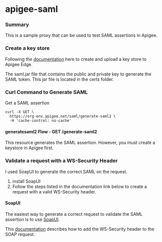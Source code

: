 # apigee-saml

### Summary
This is a sample proxy that can be used to test SAML assertions in Apigee.


### Create a key store
Following the [documentation](http://docs.apigee.com/api-services/content/keystores-and-truststores) here to create and upload a key store to Apigee Edge.

The saml.jar file that contains the public and private key to generate the SAML token.  This jar file is located in the certs folder.  


### Curl Command to Generate SAML

Get a SAML assertion

```
curl -X GET \
  https://org-env.apigee.net/saml/generate-saml2 \
  -H 'cache-control: no-cache'
```

#### generatesaml2 Flow - GET /generate-saml2
This resource generates the SAML assertion. However, you must create a keystore in Apigee first.

### Validate a request with a WS-Security Header
I used SoapUI to generate the correct SAML on the request.
1) install SoapUI
2) Follow the steps listed in the documentation link below to create a request with a valid WS-Security header.


#### SoapUI
The easiest way to generate a correct request to validate the SAML assertion is to use [SoapUI](https://www.soapui.org/downloads/soapui.html).  

This [documentation](https://www.soapui.org/soapui-projects/ws-security.html) describes how to add the WS-Security header to the SOAP request.
